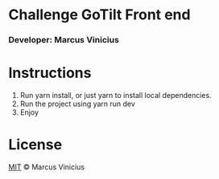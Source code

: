 # Challenge GoTilt Front end
### Developer: Marcus Vinicius

# Instructions
1. Run yarn install, or just yarn to install local dependencies.
2. Run the project using yarn run dev
3. Enjoy

# License
[MIT](/LICENSE) &copy; Marcus Vinicius
